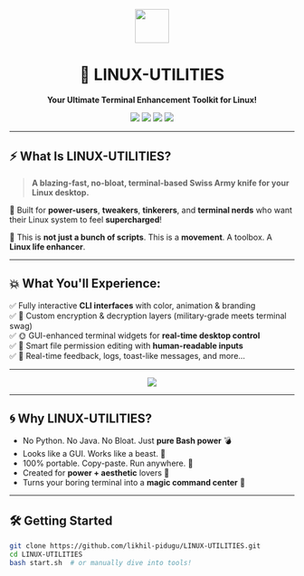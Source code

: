 <p align="center">
  <img height="60px" src="https://readme-typing-svg.herokuapp.com?center=true&multiline=true&duration=1000&speed=10&lines=⚡+WELCOME+TO+LINUX-UTILITIES+⚡;🔥+SUPERCHARGE+YOUR+LINUX+TERMINAL!+🔥;🐧+BUILT+FOR+THE+POWERFUL+USERS!" />
</p>

<h1 align="center">🧰 LINUX-UTILITIES</h1>

<p align="center">
  <strong>Your Ultimate Terminal Enhancement Toolkit for Linux!</strong>
</p>

<p align="center">
  <img src="https://img.shields.io/badge/Pure%20Bash-100%25-green?style=for-the-badge" />
  <img src="https://img.shields.io/badge/No%20Dependencies-Zero-brightgreen?style=for-the-badge" />
  <img src="https://img.shields.io/badge/Terminal%20UI-🔥%20Animated%20CLI%20Magic!-ff69b4?style=for-the-badge" />
  <img src="https://img.shields.io/badge/Platform-Linux-yellow?style=for-the-badge" />
</p>

---

## ⚡ What Is LINUX-UTILITIES?

> **A blazing-fast, no-bloat, terminal-based Swiss Army knife for your Linux desktop.**

🎯 Built for **power-users**, **tweakers**, **tinkerers**, and **terminal nerds** who want their Linux system to feel **supercharged**!

🔧 This is **not just a bunch of scripts**. This is a **movement**. A toolbox. A **Linux life enhancer**.

---

## 💥 What You'll Experience:

✅ Fully interactive **CLI interfaces** with color, animation & branding  
✅ 🔐 Custom encryption & decryption layers (military-grade meets terminal swag)  
✅ 🌞 GUI-enhanced terminal widgets for **real-time desktop control**  
✅ 🧠 Smart file permission editing with **human-readable inputs**  
✅ 💬 Real-time feedback, logs, toast-like messages, and more...

---

<p align="center">
  <img src="https://readme-typing-svg.herokuapp.com?center=true&multiline=true&duration=1200&speed=10&lines=🖥️+Touch%2C+Tweak%2C+Takeover+Your+Linux!;🔐+Encrypt+Smartly+%7C+Decrypt+Precisely;⚙️+Manage+Permissions+Like+a+Boss;🌈+Terminal+UI+Never+Felt+This+Good!" />
</p>

---

## 🌀 Why LINUX-UTILITIES?

- No Python. No Java. No Bloat. Just **pure Bash power** 💣  
- Looks like a GUI. Works like a beast. 🐅  
- 100% portable. Copy-paste. Run anywhere. 💾  
- Created for **power + aesthetic** lovers 🖤  
- Turns your boring terminal into a **magic command center** 🧙

---

## 🛠️ Getting Started

```bash
git clone https://github.com/likhil-pidugu/LINUX-UTILITIES.git
cd LINUX-UTILITIES
bash start.sh  # or manually dive into tools!
